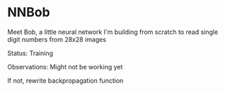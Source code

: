 # NNBob
Meet Bob, a little neural network I'm building from scratch to read single digit numbers from 28x28 images

Status: Training

Observations:
Might not be working yet

If not, rewrite backpropagation function

